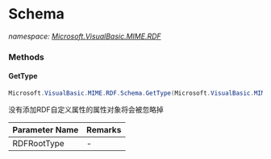 ﻿# Schema
_namespace: [Microsoft.VisualBasic.MIME.RDF](./index.md)_





### Methods

#### GetType
```csharp
Microsoft.VisualBasic.MIME.RDF.Schema.GetType(Microsoft.VisualBasic.MIME.RDF.Serialization.RDFType)
```
没有添加RDF自定义属性的属性对象将会被忽略掉

|Parameter Name|Remarks|
|--------------|-------|
|RDFRootType|-|



